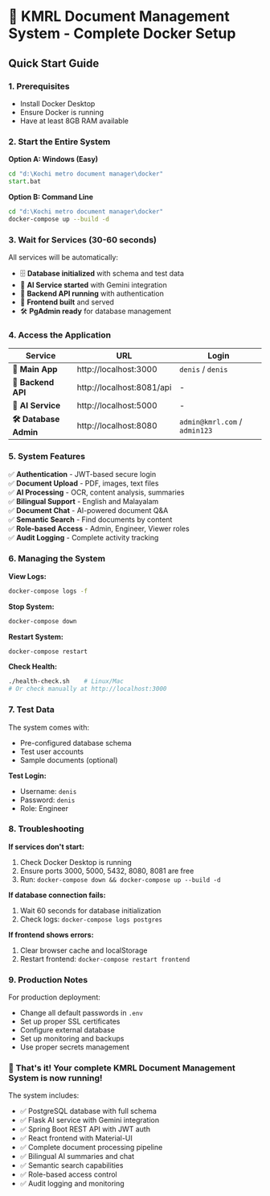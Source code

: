 # 🚀 KMRL Document Management System - Complete Docker Setup

## Quick Start Guide

### 1. Prerequisites
- Install Docker Desktop
- Ensure Docker is running
- Have at least 8GB RAM available

### 2. Start the Entire System

**Option A: Windows (Easy)**
```cmd
cd "d:\Kochi metro document manager\docker"
start.bat
```

**Option B: Command Line**
```bash
cd "d:\Kochi metro document manager\docker"
docker-compose up --build -d
```

### 3. Wait for Services (30-60 seconds)

All services will be automatically:
- 🗄️ **Database initialized** with schema and test data
- 🤖 **AI Service started** with Gemini integration
- 🔧 **Backend API running** with authentication
- 📱 **Frontend built** and served
- 🛠️ **PgAdmin ready** for database management

### 4. Access the Application

| Service | URL | Login |
|---------|-----|-------|
| **📱 Main App** | http://localhost:3000 | `denis` / `denis` |
| **🔧 Backend API** | http://localhost:8081/api | - |
| **🤖 AI Service** | http://localhost:5000 | - |
| **🛠️ Database Admin** | http://localhost:8080 | `admin@kmrl.com` / `admin123` |

### 5. System Features

✅ **Authentication** - JWT-based secure login  
✅ **Document Upload** - PDF, images, text files  
✅ **AI Processing** - OCR, content analysis, summaries  
✅ **Bilingual Support** - English and Malayalam  
✅ **Document Chat** - AI-powered document Q&A  
✅ **Semantic Search** - Find documents by content  
✅ **Role-based Access** - Admin, Engineer, Viewer roles  
✅ **Audit Logging** - Complete activity tracking  

### 6. Managing the System

**View Logs:**
```bash
docker-compose logs -f
```

**Stop System:**
```bash
docker-compose down
```

**Restart System:**
```bash
docker-compose restart
```

**Check Health:**
```bash
./health-check.sh    # Linux/Mac
# Or check manually at http://localhost:3000
```

### 7. Test Data

The system comes with:
- Pre-configured database schema
- Test user accounts
- Sample documents (optional)

**Test Login:**
- Username: `denis`
- Password: `denis`
- Role: Engineer

### 8. Troubleshooting

**If services don't start:**
1. Check Docker Desktop is running
2. Ensure ports 3000, 5000, 5432, 8080, 8081 are free
3. Run: `docker-compose down && docker-compose up --build -d`

**If database connection fails:**
1. Wait 60 seconds for database initialization
2. Check logs: `docker-compose logs postgres`

**If frontend shows errors:**
1. Clear browser cache and localStorage
2. Restart frontend: `docker-compose restart frontend`

### 9. Production Notes

For production deployment:
- Change all default passwords in `.env`
- Set up proper SSL certificates
- Configure external database
- Set up monitoring and backups
- Use proper secrets management

### 🎯 That's it! Your complete KMRL Document Management System is now running!

The system includes:
- ✅ PostgreSQL database with full schema
- ✅ Flask AI service with Gemini integration  
- ✅ Spring Boot REST API with JWT auth
- ✅ React frontend with Material-UI
- ✅ Complete document processing pipeline
- ✅ Bilingual AI summaries and chat
- ✅ Semantic search capabilities
- ✅ Role-based access control
- ✅ Audit logging and monitoring
